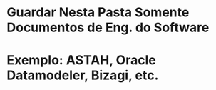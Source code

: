 # Guardar Nesta Pasta Somente Documentos de Eng. do Software
# Exemplo: ASTAH, Oracle Datamodeler, Bizagi, etc.
